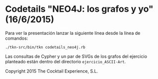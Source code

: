 # Codetails "NEO4J: los grafos y yo" (16/6/2015)

Para ver la presentación lanzar la siguiente línea desde la línea de comandos:

    ./tkn-src/bin/tkn codetails_neo4j.rb

Las consultas de Cypher y un par de SVGs de los grafos del ejercicio planteado están dentro del directorio ``ejercicio_ASCII-Art``.

Copyright 2015 The Cocktail Experience, S.L.
